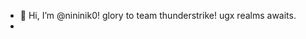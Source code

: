- 👋 Hi, I’m @nininik0!
glory to team thunderstrike!
ugx realms awaits.
- 
<!---
nininik0/nininik0 is a ✨ special ✨ repository because its `README.md` (this file) appears on your GitHub profile.
You can click the Preview link to take a look at your changes.
--->

